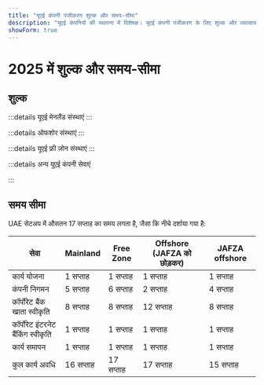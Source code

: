 ```yaml
---
title: "यूएई कंपनी पंजीकरण शुल्क और समय-सीमा"
description: "यूएई कंपनियों की स्थापना में विशेषज्ञ। यूएई कंपनी पंजीकरण के लिए शुल्क और व्यवसाय स्थापना की अनुमानित समय-सीमा।"
showForm: true
---
```


# 2025 में शुल्क और समय-सीमा

## शुल्क

:::details यूएई मेनलैंड संस्थाएं
<TableWrapper
  :headers="['विभिन्न यूएई संस्था प्रकार', 'पहले वर्ष का खर्च', 'दूसरे वर्ष का खर्च', 'ड्राफ्ट इनवॉइस']"
  :rows="[
    { title: 'Dubai mainland LLC', year1Cost: 23610, year2Cost: 12932, invoiceLink: 'https://docs.google.com/document/d/17zrplxsKNhqfC8AGuqbiAzR_1QXutglx_zeaSEys7-E/edit?usp=sharing' },
    { title: 'Abu Dhabi LLC', year1Cost: 29538, year2Cost: 12003, invoiceLink: '/resources/contacts' },
    { title: 'RAK LLC', year1Cost: 23400, year2Cost: 10469, invoiceLink: '/resources/contacts' },
    { title: 'Sharjah LLC', year1Cost: 30995, year2Cost: 13960, invoiceLink: '/resources/contacts' },
    { title: 'Ajman LLC', year1Cost: 29375, year2Cost: 8960, invoiceLink: '/resources/contacts' }
  ]"
/>
:::

:::details ऑफशोर संस्थाएं
<TableWrapper
  :headers="['यूएई ऑफशोर कंपनियां बनाने के विकल्प', 'पहले वर्ष का खर्च', 'दूसरे वर्ष का खर्च', 'ड्राफ्ट इनवॉइस']"
  :rows="[
    { title: 'JAFZA offshore company formation', year1Cost: 22393, year2Cost: 10143, invoiceLink: '/resources/contacts' },
    { title: 'RAK offshore company formation', year1Cost: 16714, year2Cost: 5620, invoiceLink: '/resources/contacts' },
    { title: 'Ajman offshore company formation', year1Cost: 12670, year2Cost: 3200, invoiceLink: '/resources/contacts' }
  ]"
/>
:::

:::details यूएई फ्री ज़ोन संस्थाएं
<TableWrapper
  :headers="['यूएई फ्री ज़ोन', 'पहले वर्ष का खर्च', 'दूसरे वर्ष का खर्च', 'ड्राफ्ट इनवॉइस']"
  :rows="[
    { title: 'Dubai FTZ - Dubai Airport', year1Cost: 22063, year2Cost: 12329, invoiceLink: '/resources/contacts' },
    { title: 'Dubai FTZ - DMCC', year1Cost: 24874, year2Cost: 15999, invoiceLink: '/resources/contacts' },
    { title: 'RAKEZ company', year1Cost: 19605, year2Cost: 11182, invoiceLink: '/resources/contacts' }
  ]"
/>
:::

:::details अन्य यूएई कंपनी सेवाएं

<TableWrapper
  :headers="['यूएई कॉर्पोरेट बैंक खाता खोलना (यात्रा आवश्यक)', 'टिप्पणियां', 'अमेरिकी डॉलर में लागत']"
  :rows="[
    { title: 'हमारे द्वारा पंजीकृत यूएई कंपनी के लिए यूएई कॉर्पोरेट बैंक खाता', remarks: 'सरल कॉर्पोरेट संरचना और व्यवसाय गतिविधि', cost: 4950 },
    { title: '', remarks: 'जटिल कॉर्पोरेट संरचना या व्यवसाय गतिविधि (जैसे क्रिप्टो)', cost: 6950 },
    { title: 'हमारे द्वारा पंजीकृत नहीं की गई यूएई कंपनी के लिए यूएई कॉर्पोरेट बैंक खाता', remarks: 'यूएई कंपनी के लिए यूएई कॉर्पोरेट बैंक खाता', cost: 6950 },
    { title: '', remarks: 'जटिल कॉर्पोरेट संरचना या व्यवसाय गतिविधि (जैसे क्रिप्टो)', cost: 8950 },
    { title: 'यूएई व्यक्तिगत बैंक खाता', remarks: '', cost: 2950 }
  ]"
/>

<TableWrapper
  :headers="['यूएई निवास/रोजगार वीजा', 'टिप्पणियां', 'लागत']"
  :rows="[
    { title: 'रोजगार वीजा शुल्क', remarks: 'हमारी फीस में शामिल है<br/>i) कर्मचारी सुरक्षा कार्यक्रम (EPI) शुल्क (वेतन श्रेणी और वीजा प्रकार के आधार पर US$23 से US$155);<br/>ii) मेडिकल फिटनेस टेस्ट (US$235)<br/>iii) एमिरेट्स आईडी आवेदन (US$165) और<br/>iv) सरकारी आवेदन शुल्क (US$1,500)। स्वास्थ्य बीमा शुल्क शामिल नहीं है', cost: 4950 },
    { title: 'गोल्डन वीजा शुल्क', remarks: '', cost: 7950 },
    { title: 'आश्रित वीजा - पति/पत्नी', remarks: '', cost: 2950 },
    { title: 'आश्रित वीजा - बच्चा', remarks: '', cost: 1950 }
  ]"
/>

<TableWrapper
  :headers="['यूएई कंपनी लेखांकन और कर सेवाएं', 'टिप्पणियां', 'लागत']"
  :rows="[
    { title: 'सक्रिय कंपनी के लिए वार्षिक लेखांकन और कर शुल्क', remarks: 'यह Golden Fish शुल्क का अनुमान है। आपकी कंपनी से ड्राफ्ट लेखांकन संख्याओं की प्राप्ति के बाद, Golden Fish आपके व्यवसाय के लिए सटीक लेखांकन और कर शुल्क की सलाह देगा।', cost: 5950 },
    { title: 'निष्क्रिय कंपनी के लिए वार्षिक लेखांकन और कर शुल्क', remarks: '', cost: 1200 },
    { title: 'अनुमानित ऑडिट शुल्क (यदि आवश्यक हो)', remarks: '', cost: 2000 },
    { title: 'VAT रिटर्न', remarks: 'मात्रा के आधार पर त्रैमासिक या मासिक', cost: 750 },
    { title: 'बुक-कीपिंग', remarks: '', buttonLink: '#' },
    { title: 'पेरोल', remarks: '', buttonLink: '#' }
  ]"
/>
:::

## समय सीमा

UAE सेटअप में औसतन 17 सप्ताह का समय लगता है, जैसा कि नीचे दर्शाया गया है:

| सेवा                                | Mainland | Free Zone | Offshore (JAFZA को छोड़कर) | JAFZA offshore |
| ---------------------------------- | -------- | --------- | -------------------------- | -------------- |
| कार्य योजना                         | 1 सप्ताह  | 1 सप्ताह  | 1 सप्ताह                   | 1 सप्ताह       |
| कंपनी निगमन                        | 5 सप्ताह  | 6 सप्ताह  | 2 सप्ताह                   | 4 सप्ताह       |
| कॉर्पोरेट बैंक खाता स्वीकृति        | 8 सप्ताह  | 8 सप्ताह  | 12 सप्ताह                  | 8 सप्ताह       |
| कॉर्पोरेट इंटरनेट बैंकिंग स्वीकृति  | 1 सप्ताह  | 1 सप्ताह  | 1 सप्ताह                   | 1 सप्ताह       |
| कार्य समापन                        | 1 सप्ताह  | 1 सप्ताह  | 1 सप्ताह                   | 1 सप्ताह       |
| कुल कार्य अवधि                     | 16 सप्ताह | 17 सप्ताह | 17 सप्ताह                  | 15 सप्ताह      |
